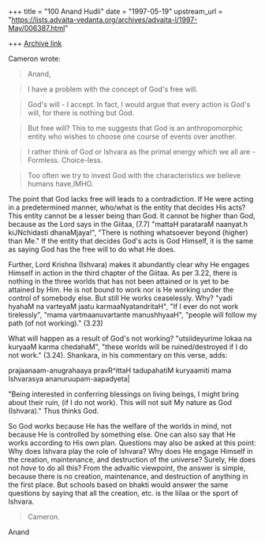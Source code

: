 +++
title = "100 Anand Hudli"
date = "1997-05-19"
upstream_url = "https://lists.advaita-vedanta.org/archives/advaita-l/1997-May/006387.html"

+++
[Archive link](https://lists.advaita-vedanta.org/archives/advaita-l/1997-May/006387.html)

  Cameron wrote:

>Anand,

 >I have a problem with the concept of God's free will.

 >God's will - I accept. In fact, I would argue that every action is God's
 >will,
 >for there is nothing but God.

 >But free will?  This to me suggests that God is an anthropomorphic entity
 >who
 >wishes to choose one course of events over another.

 >I rather think of God or Ishvara as the primal energy which we all are -
 >Formless. Choice-less.

 >Too often we try to invest God with the characteristics we believe humans
 >have,IMHO.


   The point that God lacks free will leads to a contradiction. If He were
   acting in a predetermined manner, who/what is the entity that decides
   His acts? This entity cannot be a lesser being than God. It cannot be
   higher than God, because as the Lord says in the Giitaa, (7.7) "mattaH
   parataraM naanyat.h kiJNchidasti dhanaMjaya!", "There is nothing whatsoever
   beyond (higher) than Me." If the entity that decides God's acts is
   God Himself, it is the same as saying God has the free will to do what He
   does.

   Further, Lord Krishna (Ishvara) makes it abundantly clear why He
   engages Himself in action in the third chapter of the Giitaa. As per
   3.22, there is nothing in the three worlds that has not been attained
   or is yet to be attained by Him. He is not bound to work nor is He
   working under the control of somebody else. But still He works ceaselessly.
   Why? "yadi hyahaM na varteyaM jaatu karmaaNyatandritaH", "If I ever do not
   work tirelessly", "mama vartmaanuvartante manushhyaaH", "people will follow
   my path (of not working)." (3.23)

   What will happen as a result of God's not working? "utsiideyurime lokaa na
   kuryaaM karma chedahaM", "these worlds will be ruined/destroyed if I do not
   work." (3.24). Shankara, in his commentary on this verse, adds:

   prajaanaam-anugrahaaya pravR^ittaH tadupahatiM kuryaamiti mama Ishvarasya
   ananuruupam-aapadyeta|

   "Being interested in conferring blessings on living beings, I might bring
    about their ruin, (if I do not work). This will not suit My nature as
    God (Ishvara)." Thus thinks God.

   So God works because He has the welfare of the worlds in mind, not because
   He is controlled by something else. One can also say that He works according
   to His own plan. Questions may also be asked at this point: Why does
   Ishvara play the role of Ishvara? Why does He engage Himself in the
   creation, maintenance, and destruction of the universe? Surely, He does
   not *have* to do all this? From the advaitic viewpoint, the answer is
   simple, because there is no creation, maintenance, and destruction of
   anything in the first place. But schools based on bhakti would answer
   the same questions by saying that all the creation, etc. is the liilaa
   or the sport of Ishvara.



 > Cameron.

   Anand

